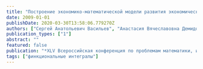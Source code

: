 ```yaml
---
title: "Построение экономико-математической модели развития экономических систем на основе представления функциональными интегралами решений эволюционных уравнений"
date: 2009-01-01
publishDate: 2020-03-30T13:58:06.779270Z
authors: ["Сергей Анатольевич Васильев", "Анастасия Вячеславовна Демидова", "Дмитрий Сергеевич Кулябов"]
publication_types: ["1"]
abstract: ""
featured: false
publication: "*XLV Всероссийская конференция по проблемам математики, информатики, физики и химии: Тезисы докладов. Секции физики*"
tags: ["финкциональные интегралы"]
---
```


